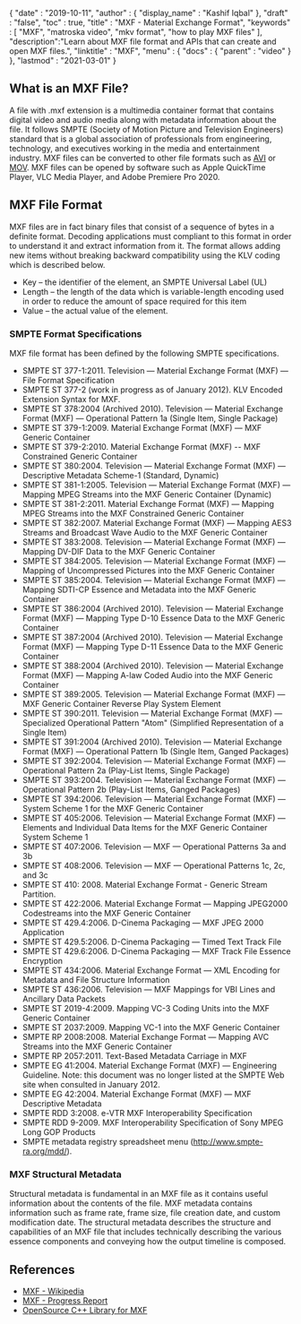 {
  "date" : "2019-10-11",
  "author" : {
    "display_name" : "Kashif Iqbal"
  },
  "draft" : "false",
  "toc" : true,
  "title" : "MXF - Material Exchange Format",
  "keywords" : [ "MXF", "matroska video", "mkv format", "how to play MXF files" ],
  "description":"Learn about MXF file format and APIs that can create and open MXF files.",
  "linktitle" : "MXF",
  "menu" : {
    "docs" : {
      "parent" : "video"
    }
  },
  "lastmod" : "2021-03-01"
}

## What is an MXF File?

A file with .mxf extension is a multimedia container format that contains digital video and audio media along with metadata information about the file. It follows SMPTE (Society of Motion Picture and Television Engineers) standard that is a global association of professionals from engineering, technology, and executives working in the media and entertainment industry. MXF files can be converted to other file formats such as [AVI](/video/avi/) or [MOV](/video/mov/). MXF files can be opened by software such as Apple QuickTime Player, VLC Media Player, and Adobe Premiere Pro 2020.

## MXF File Format

MXF files are in fact binary files that consist of a sequence of bytes in a definite format. Decoding applications must compliant to this format in order to understand it and extract information from it. The format allows adding new items without breaking backward compatibility using the KLV coding which is described below.

 * Key – the identifier of the element, an SMPTE Universal Label (UL)
 * Length – the length of the data which is variable-length encoding used in order to reduce the amount of space required for this item
 * Value – the actual value of the element.

### SMPTE Format Specifications

MXF file format has been defined by the following SMPTE specifications.

* SMPTE ST 377-1:2011. Television — Material Exchange Format (MXF) — File Format Specification
* SMPTE ST 377-2 (work in progress as of January 2012). KLV Encoded Extension Syntax for MXF.
* SMPTE ST 378:2004 (Archived 2010). Television — Material Exchange Format (MXF) — Operational Pattern 1a (Single Item, Single Package)
* SMPTE ST 379-1:2009. Material Exchange Format (MXF) — MXF Generic Container
* SMPTE ST 379-2:2010. Material Exchange Format (MXF) -- MXF Constrained Generic Container
* SMPTE ST 380:2004. Television — Material Exchange Format (MXF) — Descriptive Metadata Scheme-1 (Standard, Dynamic)
* SMPTE ST 381-1:2005. Television — Material Exchange Format (MXF) — Mapping MPEG Streams into the MXF Generic Container (Dynamic)
* SMPTE ST 381-2:2011. Material Exchange Format (MXF) — Mapping MPEG Streams into the MXF Constrained Generic Container
* SMPTE ST 382:2007. Material Exchange Format (MXF) — Mapping AES3 Streams and Broadcast Wave Audio to the MXF Generic Container
* SMPTE ST 383:2008. Television — Material Exchange Format (MXF) — Mapping DV-DIF Data to the MXF Generic Container
* SMPTE ST 384:2005. Television — Material Exchange Format (MXF) — Mapping of Uncompressed Pictures into the MXF Generic Container
* SMPTE ST 385:2004. Television — Material Exchange Format (MXF) — Mapping SDTI-CP Essence and Metadata into the MXF Generic Container
* SMPTE ST 386:2004 (Archived 2010). Television — Material Exchange Format (MXF) — Mapping Type D-10 Essence Data to the MXF Generic Container
* SMPTE ST 387:2004 (Archived 2010). Television — Material Exchange Format (MXF) — Mapping Type D-11 Essence Data to the MXF Generic Container
* SMPTE ST 388:2004 (Archived 2010). Television — Material Exchange Format (MXF) — Mapping A-law Coded Audio into the MXF Generic Container
* SMPTE ST 389:2005. Television — Material Exchange Format (MXF) — MXF Generic Container Reverse Play System Element
* SMPTE ST 390:2011. Television — Material Exchange Format (MXF) — Specialized Operational Pattern "Atom" (Simplified Representation of a Single Item)
* SMPTE ST 391:2004 (Archived 2010). Television — Material Exchange Format (MXF) — Operational Pattern 1b (Single Item, Ganged Packages)
* SMPTE ST 392:2004. Television — Material Exchange Format (MXF) — Operational Pattern 2a (Play-List Items, Single Package)
* SMPTE ST 393:2004. Television — Material Exchange Format (MXF) — Operational Pattern 2b (Play-List Items, Ganged Packages)
* SMPTE ST 394:2006. Television — Material Exchange Format (MXF) — System Scheme 1 for the MXF Generic Container
* SMPTE ST 405:2006. Television — Material Exchange Format (MXF) — Elements and Individual Data Items for the MXF Generic Container System Scheme 1
* SMPTE ST 407:2006. Television — MXF — Operational Patterns 3a and 3b
* SMPTE ST 408:2006. Television — MXF — Operational Patterns 1c, 2c, and 3c
* SMPTE ST 410: 2008. Material Exchange Format - Generic Stream Partition.
* SMPTE ST 422:2006. Material Exchange Format — Mapping JPEG2000 Codestreams into the MXF Generic Container
* SMPTE ST 429.4:2006. D-Cinema Packaging — MXF JPEG 2000 Application
* SMPTE ST 429.5:2006. D-Cinema Packaging — Timed Text Track File
* SMPTE ST 429.6:2006. D-Cinema Packaging — MXF Track File Essence Encryption
* SMPTE ST 434:2006. Material Exchange Format — XML Encoding for Metadata and File Structure Information
* SMPTE ST 436:2006. Television — MXF Mappings for VBI Lines and Ancillary Data Packets
* SMPTE ST 2019-4:2009. Mapping VC-3 Coding Units into the MXF Generic Container
* SMPTE ST 2037:2009. Mapping VC-1 into the MXF Generic Container
* SMPTE RP 2008:2008. Material Exchange Format — Mapping AVC Streams into the MXF Generic Container
* SMPTE RP 2057:2011. Text-Based Metadata Carriage in MXF
* SMPTE EG 41:2004. Material Exchange Format (MXF) — Engineering Guideline. Note: this document was no longer listed at the SMPTE Web site when consulted in January 2012.
* SMPTE EG 42:2004. Material Exchange Format (MXF) — MXF Descriptive Metadata
* SMPTE RDD 3:2008. e-VTR MXF Interoperability Specification
* SMPTE RDD 9-2009. MXF Interoperability Specification of Sony MPEG Long GOP Products
* SMPTE metadata registry spreadsheet menu (http://www.smpte-ra.org/mdd/).

### MXF Structural Metadata

Structural metadata is fundamental in an MXF file as it contains useful information about the contents of the file. MXF metadata contains information such as frame rate, frame size, file creation date, and custom modification date. The structural metadata describes the structure and capabilities of an MXF file that includes technically describing the various essence components and conveying how the output timeline is composed.

## References

 * [MXF - Wikipedia](https://en.wikipedia.org/wiki/Material_Exchange_Format)
 * [MXF - Progress Report](http://tech.ebu.ch/docs/techreview/trev_2010-Q3_MXF-1.pdf)
 * [OpenSource C++ Library for MXF](http://www.freemxf.org/)
